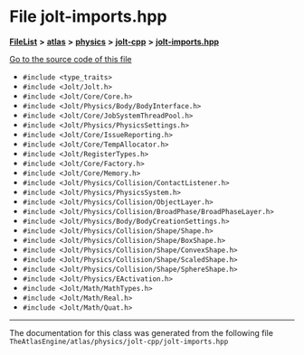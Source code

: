 

# File jolt-imports.hpp



[**FileList**](files.md) **>** [**atlas**](dir_1e6ffef027cfcf7ded3287660b505c9f.md) **>** [**physics**](dir_40e4880a491f87475db52b6f14fdb765.md) **>** [**jolt-cpp**](dir_4275702edcca8362402a3c9bf0161df7.md) **>** [**jolt-imports.hpp**](jolt-imports_8hpp.md)

[Go to the source code of this file](jolt-imports_8hpp_source.md)



* `#include <type_traits>`
* `#include <Jolt/Jolt.h>`
* `#include <Jolt/Core/Core.h>`
* `#include <Jolt/Physics/Body/BodyInterface.h>`
* `#include <Jolt/Core/JobSystemThreadPool.h>`
* `#include <Jolt/Physics/PhysicsSettings.h>`
* `#include <Jolt/Core/IssueReporting.h>`
* `#include <Jolt/Core/TempAllocator.h>`
* `#include <Jolt/RegisterTypes.h>`
* `#include <Jolt/Core/Factory.h>`
* `#include <Jolt/Core/Memory.h>`
* `#include <Jolt/Physics/Collision/ContactListener.h>`
* `#include <Jolt/Physics/PhysicsSystem.h>`
* `#include <Jolt/Physics/Collision/ObjectLayer.h>`
* `#include <Jolt/Physics/Collision/BroadPhase/BroadPhaseLayer.h>`
* `#include <Jolt/Physics/Body/BodyCreationSettings.h>`
* `#include <Jolt/Physics/Collision/Shape/Shape.h>`
* `#include <Jolt/Physics/Collision/Shape/BoxShape.h>`
* `#include <Jolt/Physics/Collision/Shape/ConvexShape.h>`
* `#include <Jolt/Physics/Collision/Shape/ScaledShape.h>`
* `#include <Jolt/Physics/Collision/Shape/SphereShape.h>`
* `#include <Jolt/Physics/EActivation.h>`
* `#include <Jolt/Math/MathTypes.h>`
* `#include <Jolt/Math/Real.h>`
* `#include <Jolt/Math/Quat.h>`


































































------------------------------
The documentation for this class was generated from the following file `TheAtlasEngine/atlas/physics/jolt-cpp/jolt-imports.hpp`


